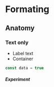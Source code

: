 # Formating

## Anatomy

### Text only

- Label text
- Container

```js [coba.js]
const data = true
```

###### **Experiment**
